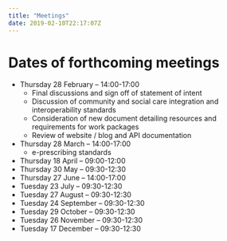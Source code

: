 ```yaml
---
title: "Meetings"
date: 2019-02-10T22:17:07Z
---
```


# Dates of forthcoming meetings

* Thursday 28 February – 14:00-17:00
  - Final discussions and sign off of statement of intent
  - Discussion of community and social care integration and interoperability standards 
  - Consideration of new document detailing resources and requirements for work packages
  - Review of website / blog and API documentation
* Thursday 28 March – 14:00-17:00
  - e-prescribing standards
* Thursday 18 April – 09:00-12:00
* Thursday 30 May – 09:30-12:30
* Thursday 27 June – 14:00-17:00
* Tuesday 23 July – 09:30-12:30
* Tuesday 27 August – 09:30-12:30
* Tuesday 24 September – 09:30-12:30
* Tuesday 29 October – 09:30-12:30
* Tuesday 26 November – 09:30-12:30
* Tuesday 17 December – 09:30-12:30


